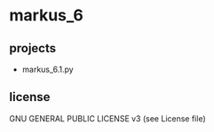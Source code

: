 # markus_6

## projects

* markus_6.1.py


## license
GNU GENERAL PUBLIC LICENSE v3
(see License file)

